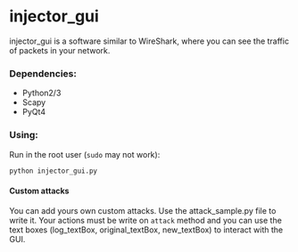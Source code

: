 # injector_gui

injector_gui is a software similar to WireShark, where you can see the traffic of packets in your network.

### Dependencies:
- Python2/3
- Scapy
- PyQt4

### Using:
Run in the root user (`sudo` may not work):
```bash
python injector_gui.py
```
#### Custom attacks
You can add yours own custom attacks. Use the attack_sample.py file to write it. Your actions must be write on `attack` method and you can use the text boxes (log_textBox, original_textBox, new_textBox) to interact with the GUI.
